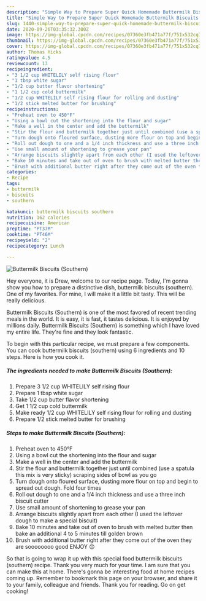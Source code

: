 ```yaml
---
description: "Simple Way to Prepare Super Quick Homemade Buttermilk Biscuits (Southern)"
title: "Simple Way to Prepare Super Quick Homemade Buttermilk Biscuits (Southern)"
slug: 1440-simple-way-to-prepare-super-quick-homemade-buttermilk-biscuits-southern
date: 2020-09-26T03:35:32.300Z
image: https://img-global.cpcdn.com/recipes/07360e3fb471a77f/751x532cq70/buttermilk-biscuits-southern-recipe-main-photo.jpg
thumbnail: https://img-global.cpcdn.com/recipes/07360e3fb471a77f/751x532cq70/buttermilk-biscuits-southern-recipe-main-photo.jpg
cover: https://img-global.cpcdn.com/recipes/07360e3fb471a77f/751x532cq70/buttermilk-biscuits-southern-recipe-main-photo.jpg
author: Thomas Hicks
ratingvalue: 4.5
reviewcount: 13
recipeingredient:
- "3 1/2 cup WHITELILY self rising flour"
- "1 tbsp white sugar"
- "1/2 cup butter flavor shortening"
- "1 1/2 cup cold buttermilk"
- "1/2 cup WHITELILY self rising flour for rolling and dusting"
- "1/2 stick melted butter for brushing"
recipeinstructions:
- "Preheat oven to 450°F"
- "Using a bowl cut the shortening into the flour and sugar"
- "Make a well in the center and add the buttermilk"
- "Stir the flour and buttermilk together just until combined (use a spatula this mix is very sticky) scraping sides of bowl as you go"
- "Turn dough onto floured surface, dusting more flour on top and begin to spread out dough. Fold four times"
- "Roll out dough to one and a 1/4 inch thickness and use a three inch biscuit cutter"
- "Use small amount of shortening to grease your pan"
- "Arrange biscuits slightly apart from each other (I used the leftover dough to make a special biscuit)"
- "Bake 10 minutes and take out of oven to brush with melted butter then bake an additional 4 to 5 minutes till golden brown"
- "Brush with additional butter right after they come out of the oven they are soooooooo good ENJOY 😍"
categories:
- Recipe
tags:
- buttermilk
- biscuits
- southern

katakunci: buttermilk biscuits southern 
nutrition: 162 calories
recipecuisine: American
preptime: "PT37M"
cooktime: "PT46M"
recipeyield: "2"
recipecategory: Lunch

---
```



![Buttermilk Biscuits (Southern)](https://img-global.cpcdn.com/recipes/07360e3fb471a77f/751x532cq70/buttermilk-biscuits-southern-recipe-main-photo.jpg)

Hey everyone, it is Drew, welcome to our recipe page. Today, I'm gonna show you how to prepare a distinctive dish, buttermilk biscuits (southern). One of my favorites. For mine, I will make it a little bit tasty. This will be really delicious.

Buttermilk Biscuits (Southern) is one of the most favored of recent trending meals in the world. It is easy, it is fast, it tastes delicious. It is enjoyed by millions daily. Buttermilk Biscuits (Southern) is something which I have loved my entire life. They're fine and they look fantastic.




To begin with this particular recipe, we must prepare a few components. You can cook buttermilk biscuits (southern) using 6 ingredients and 10 steps. Here is how you cook it.

<!--inarticleads1-->

##### The ingredients needed to make Buttermilk Biscuits (Southern):

1. Prepare 3 1/2 cup WHITELILY self rising flour
1. Prepare 1 tbsp white sugar
1. Take 1/2 cup butter flavor shortening
1. Get 1 1/2 cup cold buttermilk
1. Make ready 1/2 cup WHITELILY self rising flour for rolling and dusting
1. Prepare 1/2 stick melted butter for brushing




<!--inarticleads2-->

##### Steps to make Buttermilk Biscuits (Southern):

1. Preheat oven to 450°F
1. Using a bowl cut the shortening into the flour and sugar
1. Make a well in the center and add the buttermilk
1. Stir the flour and buttermilk together just until combined (use a spatula this mix is very sticky) scraping sides of bowl as you go
1. Turn dough onto floured surface, dusting more flour on top and begin to spread out dough. Fold four times
1. Roll out dough to one and a 1/4 inch thickness and use a three inch biscuit cutter
1. Use small amount of shortening to grease your pan
1. Arrange biscuits slightly apart from each other (I used the leftover dough to make a special biscuit)
1. Bake 10 minutes and take out of oven to brush with melted butter then bake an additional 4 to 5 minutes till golden brown
1. Brush with additional butter right after they come out of the oven they are soooooooo good ENJOY 😍




So that is going to wrap it up with this special food buttermilk biscuits (southern) recipe. Thank you very much for your time. I am sure that you can make this at home. There's gonna be interesting food at home recipes coming up. Remember to bookmark this page on your browser, and share it to your family, colleague and friends. Thank you for reading. Go on get cooking!
